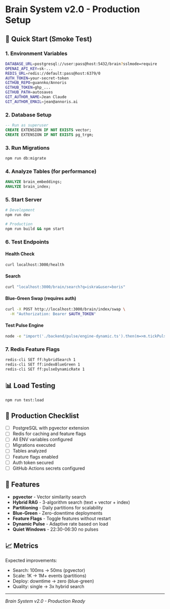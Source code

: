 # Brain System v2.0 - Production Setup

## 🚀 Quick Start (Smoke Test)

### 1. Environment Variables
```bash
DATABASE_URL=postgresql://user:pass@host:5432/brain?sslmode=require
OPENAI_API_KEY=sk-...
REDIS_URL=redis://default:pass@host:6379/0
AUTH_TOKEN=your-secret-token
GITHUB_REPO=guannko/Annoris
GITHUB_TOKEN=ghp_...
GITHUB_PATH=autosaves
GIT_AUTHOR_NAME=Jean Claude
GIT_AUTHOR_EMAIL=jean@annoris.ai
```

### 2. Database Setup
```sql
-- Run as superuser
CREATE EXTENSION IF NOT EXISTS vector;
CREATE EXTENSION IF NOT EXISTS pg_trgm;
```

### 3. Run Migrations
```bash
npm run db:migrate
```

### 4. Analyze Tables (for performance)
```sql
ANALYZE brain_embeddings;
ANALYZE brain_index;
```

### 5. Start Server
```bash
# Development
npm run dev

# Production
npm run build && npm start
```

### 6. Test Endpoints

#### Health Check
```bash
curl localhost:3000/health
```

#### Search
```bash
curl "localhost:3000/brain/search?q=iskra&user=boris"
```

#### Blue-Green Swap (requires auth)
```bash
curl -X POST http://localhost:3000/brain/index/swap \
  -H "Authorization: Bearer $AUTH_TOKEN"
```

#### Test Pulse Engine
```bash
node -e "import('./backend/pulse/engine-dynamic.ts').then(m=>m.tickPulse())"
```

### 7. Redis Feature Flags
```bash
redis-cli SET ff:hybridSearch 1
redis-cli SET ff:indexBlueGreen 1
redis-cli SET ff:pulseDynamicRate 1
```

## 📊 Load Testing
```bash
npm run test:load
```

## 🔧 Production Checklist

- [ ] PostgreSQL with pgvector extension
- [ ] Redis for caching and feature flags
- [ ] All ENV variables configured
- [ ] Migrations executed
- [ ] Tables analyzed
- [ ] Feature flags enabled
- [ ] Auth token secured
- [ ] GitHub Actions secrets configured

## 🚀 Features

- **pgvector** - Vector similarity search
- **Hybrid RAG** - 3-algorithm search (text + vector + index)
- **Partitioning** - Daily partitions for scalability
- **Blue-Green** - Zero-downtime deployments
- **Feature Flags** - Toggle features without restart
- **Dynamic Pulse** - Adaptive rate based on load
- **Quiet Windows** - 22:30-06:30 no pulses

## 📈 Metrics

Expected improvements:
- Search: 100ms → 50ms (pgvector)
- Scale: 1K → 1M+ events (partitions)
- Deploy: downtime → zero (blue-green)
- Quality: single → 3x hybrid search

---
*Brain System v2.0 - Production Ready*